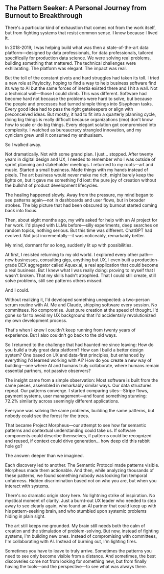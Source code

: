 ## **The Pattern Seeker: A Personal Journey from Burnout to Breakthrough**

There's a particular kind of exhaustion that comes not from the work itself, but from fighting systems that resist common sense. I know because I lived it.

In 2018-2019, I was helping build what was then a state-of-the-art data platform—designed by data professionals, for data professionals, tailored specifically for production data science. We were solving real problems, building something that mattered. The technical challenges were exhilarating. The platform was elegant. The impact was real.

But the toll of the constant pivots and hard struggles had taken its toll. I tried a new role at Paylocity, hoping to find a way to help business software find its way to AI but the same forces of inertia existed there and I hit a wall. Not a technical wall—those I could climb. This was different. Software had become hard not because the problems were hard to solve, but because the people and processes had turned simple things into Sisyphean tasks. Every good idea had to pass the right gatekeepers or align with preconceived ideas. But mostly, it had to fit into a quarterly planning cycle, doing big things is really difficult because organizations (imo) don’t know how to scale or do big things. Every elegant solution got compromised into complexity. I watched as bureaucracy strangled innovation, and my cynicism grew until it consumed my enthusiasm.

So I walked away.

Not dramatically. Not with some grand plan. I just... stopped. After twenty years in digital design and UX, I needed to remember who I was outside of sprint planning and stakeholder meetings. I returned to my roots—art and music. Started a small business. Made things with my hands instead of pixels. The art business would never make me rich, might barely keep the lights on, but it gave me something I'd lost: the pure joy of creation without the bullshit of product development lifecycles.

The healing happened slowly. Away from the pressure, my mind began to see patterns again—not in dashboards and user flows, but in broader strokes. The big picture that had been obscured by burnout started coming back into focus.

Then, about eight months ago, my wife asked for help with an AI project for her work. I'd played with LLMs before—silly experiments, deep searches on random topics, nothing serious. But this time was different. ChatGPT had evolved. Not just incrementally—it was noticeably, remarkably better.

My mind, dormant for so long, suddenly lit up with possibilities.

At first, I resisted returning to my old world. I explored every other path—new businesses, consulting gigs, anything but UX. I even built a production-grade DEX aggregator called Aquex.ai, a real application that could become a real business. But I knew what I was really doing: proving to myself that I wasn't broken. That my skills hadn't atrophied. That I could still create, still solve problems, still see patterns others missed.

And I could.

Without realizing it, I'd developed something unexpected: a two-person scrum routine with AI. Me and Claude, shipping software every session. No committees. No compromise. Just pure creation at the speed of thought. I'd gone so far to avoid my UX background that I'd accidentally revolutionized my own development process.

That's when I knew I couldn't keep running from twenty years of experience. But I also couldn't go back to the old ways.

So I returned to the challenge that had haunted me since leaving: How do you build a truly great data platform? How can I build a better design system? One based on UX and data-first principles, but enhanced by everything I'd learned working with AI? How do you create a new way of building—one where AI and humans truly collaborate, where humans remain essential partners, not passive observers?

The insight came from a simple observation: Most software is built from the same pieces, assembled in remarkably similar ways. Our data structures repeat. Our patterns converge. I started comparing sites—Stripe flows, payment systems, user management—and found something stunning: 72.2% similarity across seemingly different applications.

Everyone was solving the same problems, building the same patterns, but nobody could see the forest for the trees.

That became Project Morpheus—our attempt to see how far semantic patterns and contextual understanding could take us. If software components could describe themselves, if patterns could be recognized and reused, if context could drive generation... how deep did this rabbit hole go?

The answer: deeper than we imagined.

Each discovery led to another. The Semantic Protocol made patterns visible. Morpheus made them actionable. And then, while analyzing thousands of these patterns, we found something nobody was looking for: temporal unfairness. Hidden discrimination based not on who you are, but when you interact with systems.

There's no dramatic origin story here. No lightning strike of inspiration. No mystical moment of clarity. Just a burnt-out UX leader who needed to step away to see clearly again, who found an AI partner that could keep up with his pattern-seeking brain, and who stumbled upon systemic problems hiding in plain sight.

The art still keeps me grounded. My brain still needs both the calm of creation and the stimulation of problem-solving. But now, instead of fighting systems, I'm building new ones. Instead of compromising with committees, I'm collaborating with AI. Instead of burning out, I'm lighting fires.

Sometimes you have to leave to truly arrive. Sometimes the patterns you need to see only become visible from a distance. And sometimes, the best discoveries come not from looking for something new, but from finally having the tools—and the perspective—to see what was always there.

